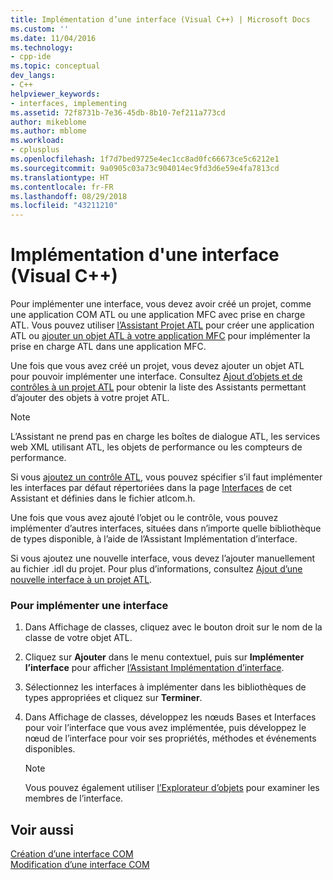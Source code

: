 ```yaml
---
title: Implémentation d’une interface (Visual C++) | Microsoft Docs
ms.custom: ''
ms.date: 11/04/2016
ms.technology:
- cpp-ide
ms.topic: conceptual
dev_langs:
- C++
helpviewer_keywords:
- interfaces, implementing
ms.assetid: 72f8731b-7e36-45db-8b10-7ef211a773cd
author: mikeblome
ms.author: mblome
ms.workload:
- cplusplus
ms.openlocfilehash: 1f7d7bed9725e4ec1cc8ad0fc66673ce5c6212e1
ms.sourcegitcommit: 9a0905c03a73c904014ec9fd3d6e59e4fa7813cd
ms.translationtype: HT
ms.contentlocale: fr-FR
ms.lasthandoff: 08/29/2018
ms.locfileid: "43211210"
---
```

# <a name="implementing-an-interface-visual-c"></a>Implémentation d'une interface (Visual C++)
Pour implémenter une interface, vous devez avoir créé un projet, comme une application COM ATL ou une application MFC avec prise en charge ATL. Vous pouvez utiliser [l’Assistant Projet ATL](../atl/reference/atl-project-wizard.md) pour créer une application ATL ou [ajouter un objet ATL à votre application MFC](../mfc/reference/adding-atl-support-to-your-mfc-project.md) pour implémenter la prise en charge ATL dans une application MFC.  
  
 Une fois que vous avez créé un projet, vous devez ajouter un objet ATL pour pouvoir implémenter une interface. Consultez [Ajout d’objets et de contrôles à un projet ATL](../atl/reference/adding-objects-and-controls-to-an-atl-project.md) pour obtenir la liste des Assistants permettant d’ajouter des objets à votre projet ATL.  
  
> [!NOTE]
>  L’Assistant ne prend pas en charge les boîtes de dialogue ATL, les services web XML utilisant ATL, les objets de performance ou les compteurs de performance.  
  
 Si vous [ajoutez un contrôle ATL](../atl/reference/adding-an-atl-control.md), vous pouvez spécifier s’il faut implémenter les interfaces par défaut répertoriées dans la page [Interfaces](../atl/reference/interfaces-atl-control-wizard.md) de cet Assistant et définies dans le fichier atlcom.h.  
  
 Une fois que vous avez ajouté l’objet ou le contrôle, vous pouvez implémenter d’autres interfaces, situées dans n’importe quelle bibliothèque de types disponible, à l’aide de l’Assistant Implémentation d’interface.  
  
 Si vous ajoutez une nouvelle interface, vous devez l’ajouter manuellement au fichier .idl du projet. Pour plus d’informations, consultez [Ajout d’une nouvelle interface à un projet ATL](../atl/reference/adding-a-new-interface-in-an-atl-project.md).  
  
### <a name="to-implement-an-interface"></a>Pour implémenter une interface  
  
1.  Dans Affichage de classes, cliquez avec le bouton droit sur le nom de la classe de votre objet ATL.  
  
2.  Cliquez sur **Ajouter** dans le menu contextuel, puis sur **Implémenter l’interface** pour afficher [l’Assistant Implémentation d’interface](../ide/implement-interface-wizard.md).  
  
3.  Sélectionnez les interfaces à implémenter dans les bibliothèques de types appropriées et cliquez sur **Terminer**.  
  
4.  Dans Affichage de classes, développez les nœuds Bases et Interfaces pour voir l’interface que vous avez implémentée, puis développez le nœud de l’interface pour voir ses propriétés, méthodes et événements disponibles.  
  
    > [!NOTE]
    >  Vous pouvez également utiliser [l’Explorateur d’objets](https://msdn.microsoft.com/f89acfc5-1152-413d-9f56-3dc16e3f0470) pour examiner les membres de l’interface.  
  
## <a name="see-also"></a>Voir aussi  
 [Création d’une interface COM](../ide/creating-a-com-interface-visual-cpp.md)   
 [Modification d’une interface COM](../ide/editing-a-com-interface.md)